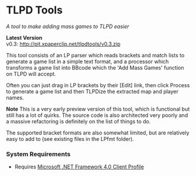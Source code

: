 TLPD Tools
=========
_A tool to make adding mass games to TLPD easier_

**Latest Version**  
v0.3:  http://pit.xpaperclip.net/tlpdtools/v0.3.zip

This tool consists of an LP parser which reads brackets and match lists to generate a game list in a simple text format, and a processor which transforms a game list into BBcode which the 'Add Mass Games' function on TLPD will accept.

Often you can just drag in LP brackets by their [Edit] link, then click Process to generate a game list and then TLPDize the extracted map and player names.

**Note**
This is a very early preview version of this tool, which is functional but still has a lot of quirks. The source code is also architected very poorly and a massive refactoring is definitely on the list of things to do.

The supported bracket formats are also somewhat limited, but are relatively easy to add to (see existing files in the LPfmt folder).


### System Requirements

* Requires [Microsoft .NET Framework 4.0 Client Profile](http://www.microsoft.com/en-au/download/details.aspx?id=17113)
